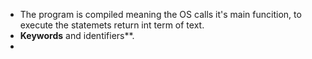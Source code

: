 - The program is compiled meaning the OS calls it's main funcition, to execute the statemets return int term of text.
- **Keywords** and identifiers**.
- 
